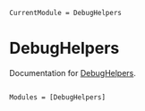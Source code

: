 ```@meta
CurrentModule = DebugHelpers
```

# DebugHelpers

Documentation for [DebugHelpers](https://github.com/jw3126/DebugHelpers.jl).

```@index
```

```@autodocs
Modules = [DebugHelpers]
```
